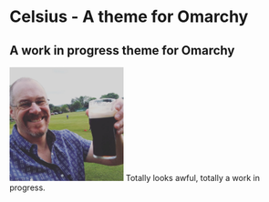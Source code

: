# Celsius - A theme for Omarchy
## A work in progress theme for Omarchy
<img src="https://github.com/paulmellors/TallGuyAnalytics/blob/main/paulmellors.jpeg" width="200">
Totally looks awful, totally a work in progress.

